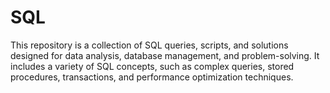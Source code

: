 # SQL
This repository is a collection of SQL queries, scripts, and solutions designed for data analysis, database management, and problem-solving. It includes a variety of SQL concepts, such as complex queries, stored procedures, transactions, and performance optimization techniques.
